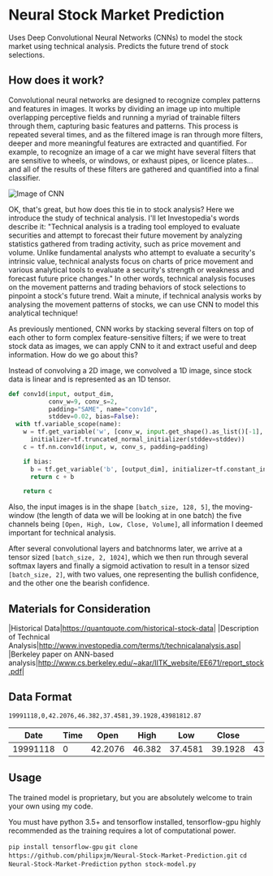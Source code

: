 # Neural Stock Market Prediction
Uses Deep Convolutional Neural Networks (CNNs) to model the stock market using technical analysis. Predicts the future trend of stock selections.

## How does it work?
Convolutional neural networks are designed to recognize complex patterns and features in images. It works by dividing an image up into multiple overlapping perceptive fields and running a myriad of trainable filters through them, capturing basic features and patterns. This process is repeated several times, and as the filtered image is ran through more filters, deeper and more meaningful features are extracted and quantified. For example, to recognize an image of a car we might have several filters that are sensitive to wheels, or windows, or exhaust pipes, or licence plates... and all of the results of these filters are gathered and quantified into a final classifier.

![Image of CNN](http://ufldl.stanford.edu/tutorial/images/Cnn_layer.png)

OK, that's great, but how does this tie in to stock analysis? Here we introduce the study of technical analysis. I'll let Investopedia's words describe it: "Technical analysis is a trading tool employed to evaluate securities and attempt to forecast their future movement by analyzing statistics gathered from trading activity, such as price movement and volume. Unlike fundamental analysts who attempt to evaluate a security's intrinsic value, technical analysts focus on charts of price movement and various analytical tools to evaluate a security's strength or weakness and forecast future price changes." In other words, technical analysis focuses on the movement patterns and trading behaviors of stock selections to pinpoint a stock's future trend. Wait a minute, if technical analysis works by analysing the movement patterns of stocks, we can use CNN to model this analytical technique!

As previously mentioned, CNN works by stacking several filters on top of each other to form complex feature-sensitive filters; if we were to treat stock data as images, we can apply CNN to it and extract useful and deep information. How do we go about this?

Instead of convolving a 2D image, we convolved a 1D image, since stock data is linear and is represented as an 1D tensor.

```python
def conv1d(input, output_dim,
           conv_w=9, conv_s=2,
           padding="SAME", name="conv1d",
           stddev=0.02, bias=False):
  with tf.variable_scope(name):
    w = tf.get_variable('w', [conv_w, input.get_shape().as_list()[-1], output_dim],
      initializer=tf.truncated_normal_initializer(stddev=stddev))
    c = tf.nn.conv1d(input, w, conv_s, padding=padding)

    if bias:
      b = tf.get_variable('b', [output_dim], initializer=tf.constant_initializer(0.0))
      return c + b

    return c
```

Also, the input images is in the shape ```[batch_size, 128, 5]```, the moving-window (the length of data we will be looking at in one batch) the five channels being ```[Open, High, Low, Close, Volume]```, all information I deemed important for technical analysis.

After several convolutional layers and batchnorms later, we arrive at a tensor sized ```[batch_size, 2, 1024]```, which we then run through several softmax layers and finally a sigmoid activation to result in a tensor sized ```[batch_size, 2]```, with two values, one representing the bullish confidence, and the other one the bearish confidence.

## Materials for Consideration
|Historical Data|<https://quantquote.com/historical-stock-data>|
|Description of Technical Analysis|<http://www.investopedia.com/terms/t/technicalanalysis.asp>|
|Berkeley paper on ANN-based analysis|<http://www.cs.berkeley.edu/~akar/IITK_website/EE671/report_stock.pdf>|

## Data Format

`19991118,0,42.2076,46.382,37.4581,39.1928,43981812.87`

|Date|Time|Open|High|Low|Close|Volume|
|---|---|---|---|---|---|---|
|19991118|0|42.2076|46.382|37.4581|39.1928|43981812.87|

## Usage

The trained model is proprietary, but you are absolutely welcome to train your own using my code.

You must have python 3.5+ and tensorflow installed, tensorflow-gpu highly recommended as the training requires a lot of computational power.

```pip install tensorflow-gpu```
```git clone https://github.com/philipxjm/Neural-Stock-Market-Prediction.git```
```cd Neural-Stock-Market-Prediction```
```python stock-model.py```
